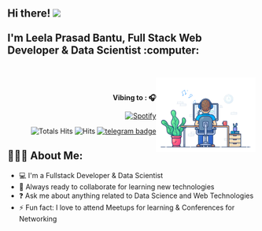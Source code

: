 <h2 align="left">
 <abc>
  <br>Hi there! <img src="https://user-images.githubusercontent.com/42378118/110234147-e3259600-7f4e-11eb-95be-0c4047144dea.gif" width="30"><br>
  <br> I'm Leela Prasad Bantu, Full Stack Web Developer & Data Scientist :computer:<br>
  <br>
 </abc>
</h2> 

<img align = "right" src="https://raw.githubusercontent.com/Leelaprasad001/Leelaprasad001/main/images/dev-working_rounded.gif" href="https://github.com/Leelaprasad001" alt="CoDiNg RocKs"  width="40%"/><br> 

<div align="right" width="40">
<p><strong>Vibing to : 🎧  </strong></p>

[![Spotify](https://spotify-readme.sp-xd.vercel.app/api/spotify)](https://open.spotify.com/user/somnathpaul) <br>


![Totals Hits](https://komarev.com/ghpvc/?username=SP-XD&style=flat&color=orange&label=PROFILE+VIEWS)
![Hits](https://hits.seeyoufarm.com/api/count/incr/badge.svg?url=https%3A%2F%2Fgithub.com%2FSP-XD&count_bg=%2379C83D&title_bg=%23555555&icon=mediafire.svg&icon_color=%23E7E7E7&title=HITS&edge_flat=false)
[![telegram badge](https://img.shields.io/badge/SP-XD-grey?style=flat&logo=telegram)](https://t.me/spxd007) <br>
</div>

<h2 align="left">👨🏻‍💻 About Me:</h2>

- :computer: I'm a Fullstack Developer & Data Scientist
- :rocket: Always ready to collaborate for learning new technologies
- :question: Ask me about anything related to Data Science and Web Technologies 
- :zap: Fun fact: I love to attend Meetups for learning & Conferences for Networking<br>
